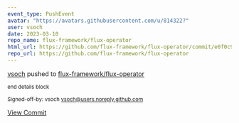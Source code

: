 ```yaml
---
event_type: PushEvent
avatar: "https://avatars.githubusercontent.com/u/814322?"
user: vsoch
date: 2023-03-10
repo_name: flux-framework/flux-operator
html_url: https://github.com/flux-framework/flux-operator/commit/e0f0c9dd53481beeaab84dd6d44e5576b97d2057
repo_url: https://github.com/flux-framework/flux-operator
---
```


<a href='https://github.com/vsoch' target='_blank'>vsoch</a> pushed to <a href='https://github.com/flux-framework/flux-operator' target='_blank'>flux-framework/flux-operator</a>

<small>end details block

Signed-off-by: vsoch <vsoch@users.noreply.github.com></small>

<a href='https://github.com/flux-framework/flux-operator/commit/e0f0c9dd53481beeaab84dd6d44e5576b97d2057' target='_blank'>View Commit</a>